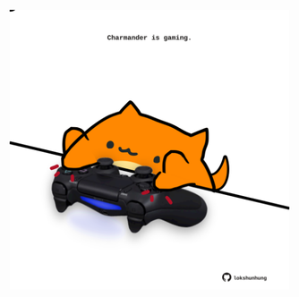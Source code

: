 <!-- built at 17/01/2022, 23:00:59 UTC -->
<p align="center">
  <img width="500" height="500" src="./ReadmeImage.svg">
</p>

